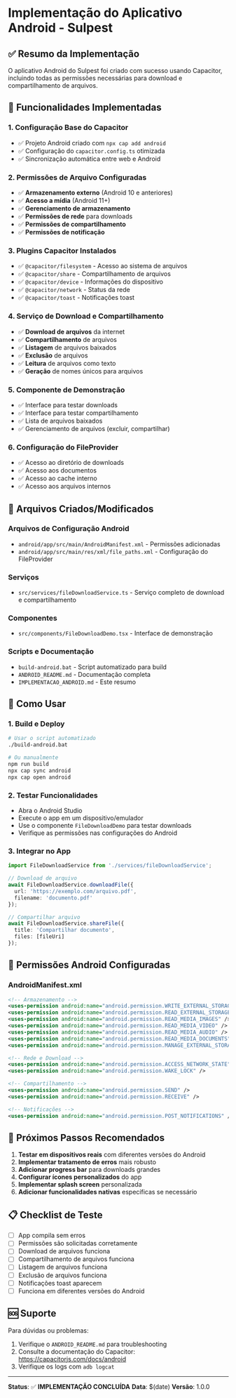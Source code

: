 # Implementação do Aplicativo Android - Sulpest

## ✅ Resumo da Implementação

O aplicativo Android do Sulpest foi criado com sucesso usando Capacitor, incluindo todas as permissões necessárias para download e compartilhamento de arquivos.

## 🚀 Funcionalidades Implementadas

### 1. **Configuração Base do Capacitor**
- ✅ Projeto Android criado com `npx cap add android`
- ✅ Configuração do `capacitor.config.ts` otimizada
- ✅ Sincronização automática entre web e Android

### 2. **Permissões de Arquivo Configuradas**
- ✅ **Armazenamento externo** (Android 10 e anteriores)
- ✅ **Acesso a mídia** (Android 11+)
- ✅ **Gerenciamento de armazenamento**
- ✅ **Permissões de rede** para downloads
- ✅ **Permissões de compartilhamento**
- ✅ **Permissões de notificação**

### 3. **Plugins Capacitor Instalados**
- ✅ `@capacitor/filesystem` - Acesso ao sistema de arquivos
- ✅ `@capacitor/share` - Compartilhamento de arquivos
- ✅ `@capacitor/device` - Informações do dispositivo
- ✅ `@capacitor/network` - Status da rede
- ✅ `@capacitor/toast` - Notificações toast

### 4. **Serviço de Download e Compartilhamento**
- ✅ **Download de arquivos** da internet
- ✅ **Compartilhamento** de arquivos
- ✅ **Listagem** de arquivos baixados
- ✅ **Exclusão** de arquivos
- ✅ **Leitura** de arquivos como texto
- ✅ **Geração** de nomes únicos para arquivos

### 5. **Componente de Demonstração**
- ✅ Interface para testar downloads
- ✅ Interface para testar compartilhamento
- ✅ Lista de arquivos baixados
- ✅ Gerenciamento de arquivos (excluir, compartilhar)

### 6. **Configuração do FileProvider**
- ✅ Acesso ao diretório de downloads
- ✅ Acesso aos documentos
- ✅ Acesso ao cache interno
- ✅ Acesso aos arquivos internos

## 📁 Arquivos Criados/Modificados

### Arquivos de Configuração Android
- `android/app/src/main/AndroidManifest.xml` - Permissões adicionadas
- `android/app/src/main/res/xml/file_paths.xml` - Configuração do FileProvider

### Serviços
- `src/services/fileDownloadService.ts` - Serviço completo de download e compartilhamento

### Componentes
- `src/components/FileDownloadDemo.tsx` - Interface de demonstração

### Scripts e Documentação
- `build-android.bat` - Script automatizado para build
- `ANDROID_README.md` - Documentação completa
- `IMPLEMENTACAO_ANDROID.md` - Este resumo

## 🔧 Como Usar

### 1. **Build e Deploy**
```bash
# Usar o script automatizado
./build-android.bat

# Ou manualmente
npm run build
npx cap sync android
npx cap open android
```

### 2. **Testar Funcionalidades**
- Abra o Android Studio
- Execute o app em um dispositivo/emulador
- Use o componente `FileDownloadDemo` para testar downloads
- Verifique as permissões nas configurações do Android

### 3. **Integrar no App**
```typescript
import FileDownloadService from './services/fileDownloadService';

// Download de arquivo
await FileDownloadService.downloadFile({
  url: 'https://exemplo.com/arquivo.pdf',
  filename: 'documento.pdf'
});

// Compartilhar arquivo
await FileDownloadService.shareFile({
  title: 'Compartilhar documento',
  files: [fileUri]
});
```

## 📱 Permissões Android Configuradas

### AndroidManifest.xml
```xml
<!-- Armazenamento -->
<uses-permission android:name="android.permission.WRITE_EXTERNAL_STORAGE" android:maxSdkVersion="28" />
<uses-permission android:name="android.permission.READ_EXTERNAL_STORAGE" android:maxSdkVersion="32" />
<uses-permission android:name="android.permission.READ_MEDIA_IMAGES" />
<uses-permission android:name="android.permission.READ_MEDIA_VIDEO" />
<uses-permission android:name="android.permission.READ_MEDIA_AUDIO" />
<uses-permission android:name="android.permission.READ_MEDIA_DOCUMENTS" />
<uses-permission android:name="android.permission.MANAGE_EXTERNAL_STORAGE" />

<!-- Rede e Download -->
<uses-permission android:name="android.permission.ACCESS_NETWORK_STATE" />
<uses-permission android:name="android.permission.WAKE_LOCK" />

<!-- Compartilhamento -->
<uses-permission android:name="android.permission.SEND" />
<uses-permission android:name="android.permission.RECEIVE" />

<!-- Notificações -->
<uses-permission android:name="android.permission.POST_NOTIFICATIONS" />
```

## 🎯 Próximos Passos Recomendados

1. **Testar em dispositivos reais** com diferentes versões do Android
2. **Implementar tratamento de erros** mais robusto
3. **Adicionar progress bar** para downloads grandes
4. **Configurar ícones personalizados** do app
5. **Implementar splash screen** personalizada
6. **Adicionar funcionalidades nativas** específicas se necessário

## 📋 Checklist de Teste

- [ ] App compila sem erros
- [ ] Permissões são solicitadas corretamente
- [ ] Download de arquivos funciona
- [ ] Compartilhamento de arquivos funciona
- [ ] Listagem de arquivos funciona
- [ ] Exclusão de arquivos funciona
- [ ] Notificações toast aparecem
- [ ] Funciona em diferentes versões do Android

## 🆘 Suporte

Para dúvidas ou problemas:
1. Verifique o `ANDROID_README.md` para troubleshooting
2. Consulte a documentação do Capacitor: https://capacitorjs.com/docs/android
3. Verifique os logs com `adb logcat`

---

**Status**: ✅ **IMPLEMENTAÇÃO CONCLUÍDA**
**Data**: $(date)
**Versão**: 1.0.0 